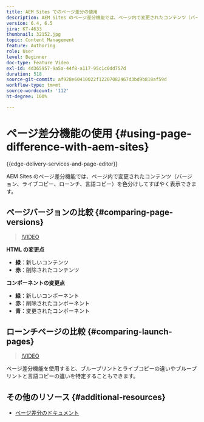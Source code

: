 ```yaml
---
title: AEM Sites でのページ差分の使用
description: AEM Sites のページ差分機能では、ページ内で変更されたコンテンツ（バージョン、ライブコピー、ローンチ、言語コピー）を色分けしてすばやく表示できます。
version: 6.4, 6.5
jira: KT-4633
thumbnail: 32152.jpg
topic: Content Management
feature: Authoring
role: User
level: Beginner
doc-type: Feature Video
exl-id: 4d365957-9a5a-44f8-a117-95c1c0dd757d
duration: 518
source-git-commit: af928e60410022f12207082467d3bd9b818af59d
workflow-type: tm+mt
source-wordcount: '112'
ht-degree: 100%

---
```


# ページ差分機能の使用 {#using-page-difference-with-aem-sites}

{{edge-delivery-services-and-page-editor}}

AEM Sites のページ差分機能では、ページ内で変更されたコンテンツ（バージョン、ライブコピー、ローンチ、言語コピー）を色分けしてすばやく表示できます。

## ページバージョンの比較 {#comparing-page-versions}

>[!VIDEO](https://video.tv.adobe.com/v/32152?quality=12&learn=on)

**HTML の変更点**

* **緑**：新しいコンテンツ
* **赤**：削除されたコンテンツ

**コンポーネントの変更点**

* **緑**：新しいコンポーネント
* **赤**：削除されたコンポーネント
* **青**：変更されたコンポーネント

## ローンチページの比較 {#comparing-launch-pages}

>[!VIDEO](https://video.tv.adobe.com/v/17746?quality=12&learn=on)

ページ差分機能を使用すると、ブループリントとライブコピーの違いやブループリントと言語コピーの違いを特定することもできます。

## その他のリソース {#additional-resources}

* [ページ差分のドキュメント](https://experienceleague.adobe.com/docs/experience-manager-65/authoring/siteandpage/page-diff.html?lang=ja)
